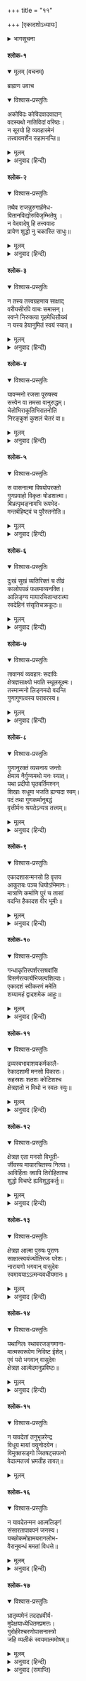 +++
title = "११"

+++
[एकादशोऽध्यायः]



<details><summary>भागसूचना</summary>

राजा रहूगणको भरतजीका उपदेश
</details>

#### श्लोक-१


<details open><summary>मूलम् (वचनम्)</summary>

ब्राह्मण उवाच
</details>

<details open><summary>विश्वास-प्रस्तुतिः</summary>

अकोविदः कोविदवादवादान्  
वदस्यथो नातिविदां वरिष्ठः।  
न सूरयो हि व्यवहारमेनं  
तत्त्वावमर्शेन सहामनन्ति॥
</details>

<details><summary>मूलम्</summary>

अकोविदः कोविदवादवादान्  
वदस्यथो नातिविदां वरिष्ठः।  
न सूरयो हि व्यवहारमेनं  
तत्त्वावमर्शेन सहामनन्ति॥
</details>

<details><summary>अनुवाद (हिन्दी)</summary>

जडभरतने कहा—राजन्! तुम अज्ञानी होनेपर भी पण्डितोंके समान ऊपर-ऊपरकी तर्क-वितर्कयुक्त बात कह रहे हो। इसलिये श्रेष्ठ ज्ञानियोंमें तुम्हारी गणना नहीं हो सकती। तत्त्वज्ञानी पुरुष इस अविचारसिद्ध स्वामी-सेवक आदि व्यवहारको तत्त्वविचारके समय सत्यरूपसे स्वीकार नहीं करते॥ १॥
</details>

#### श्लोक-२


<details open><summary>विश्वास-प्रस्तुतिः</summary>

तथैव राजन्नुरुगार्हमेध-  
वितानविद्योरुविजृम्भितेषु ।  
न वेदवादेषु हि तत्त्ववादः  
प्रायेण शुद्धो नु चकास्ति साधुः॥
</details>

<details><summary>मूलम्</summary>

तथैव राजन्नुरुगार्हमेध-  
वितानविद्योरुविजृम्भितेषु ।  
न वेदवादेषु हि तत्त्ववादः  
प्रायेण शुद्धो नु चकास्ति साधुः॥
</details>

<details><summary>अनुवाद (हिन्दी)</summary>

लौकिक व्यवहारके समान ही वैदिक व्यवहार भी सत्य नहीं है, क्योंकि वेदवाक्य भी अधिकतर गृहस्थजनोचित यज्ञविधिके विस्तारमें ही व्यस्त हैं, राग-द्वेषादि दोषोंसे रहित विशुद्ध तत्त्वज्ञानकी पूरी-पूरी अभिव्यक्ति प्रायः उनमें भी नहीं हुई है॥ २॥
</details>

#### श्लोक-३


<details open><summary>विश्वास-प्रस्तुतिः</summary>

न तस्य तत्त्वग्रहणाय साक्षाद्  
वरीयसीरपि वाचः समासन्।  
स्वप्ने निरुक्त्या गृहमेधिसौख्यं  
न यस्य हेयानुमितं स्वयं स्यात्॥
</details>

<details><summary>मूलम्</summary>

न तस्य तत्त्वग्रहणाय साक्षाद्  
वरीयसीरपि वाचः समासन्।  
स्वप्ने निरुक्त्या गृहमेधिसौख्यं  
न यस्य हेयानुमितं स्वयं स्यात्॥
</details>

<details><summary>अनुवाद (हिन्दी)</summary>

जिसे गृहस्थोचित यज्ञादि कर्मोंसे प्राप्त होनेवाला स्वर्गादि सुख स्वप्नके समान हेय नहीं जान पड़ता, उसे तत्त्वज्ञान करानेमें साक्षात्  उपनिषद्-वाक्य भी समर्थ नहीं है॥ ३॥
</details>

#### श्लोक-४


<details open><summary>विश्वास-प्रस्तुतिः</summary>

यावन्मनो रजसा पूरुषस्य  
सत्त्वेन वा तमसा वानुरुद्धम्।  
चेतोभिराकूतिभिरातनोति  
निरङ्कुशं कुशलं चेतरं वा॥
</details>

<details><summary>मूलम्</summary>

यावन्मनो रजसा पूरुषस्य  
सत्त्वेन वा तमसा वानुरुद्धम्।  
चेतोभिराकूतिभिरातनोति  
निरङ्कुशं कुशलं चेतरं वा॥
</details>

<details><summary>अनुवाद (हिन्दी)</summary>

जबतक मनुष्यका मन सत्त्व, रज अथवा तमोगुणके वशीभूत रहता है, तबतक वह बिना किसी अंकुशके उसकी ज्ञानेन्द्रिय और कर्मेन्द्रियोंसे शुभाशुभ कर्म कराता रहता है॥ ४॥
</details>

#### श्लोक-५


<details open><summary>विश्वास-प्रस्तुतिः</summary>

स वासनात्मा विषयोपरक्तो  
गुणप्रवाहो विकृतः षोडशात्मा।  
बिभ्रत्पृथङ्नामभि रूपभेद-  
मन्तर्बहिष्ट्वं च पुरैस्तनोति॥
</details>

<details><summary>मूलम्</summary>

स वासनात्मा विषयोपरक्तो  
गुणप्रवाहो विकृतः षोडशात्मा।  
बिभ्रत्पृथङ्नामभि रूपभेद-  
मन्तर्बहिष्ट्वं च पुरैस्तनोति॥
</details>

<details><summary>अनुवाद (हिन्दी)</summary>

यह मन वासनामय, विषयासक्त, गुणोंसे प्रेरित, विकारी और भूत एवं इन्द्रियरूप सोलह कलाओंमें मुख्य है। यही भिन्न-भिन्न नामोंसे देवता और मनुष्यादिरूप धारण करके शरीररूप उपाधियोंके भेदसे जीवकी उत्तमता और अधमताका कारण होता है॥ ५॥
</details>

#### श्लोक-६


<details open><summary>विश्वास-प्रस्तुतिः</summary>

दुःखं सुखं व्यतिरिक्तं च तीव्रं  
कालोपपन्नं फलमाव्यनक्ति।  
आलिङ्‍‍ग्य मायारचितान्तरात्मा  
स्वदेहिनं संसृतिचक्रकूटः॥
</details>

<details><summary>मूलम्</summary>

दुःखं सुखं व्यतिरिक्तं च तीव्रं  
कालोपपन्नं फलमाव्यनक्ति।  
आलिङ्‍‍ग्य मायारचितान्तरात्मा  
स्वदेहिनं संसृतिचक्रकूटः॥
</details>

<details><summary>अनुवाद (हिन्दी)</summary>

यह मायामय मन संसारचक्रमें छलनेवाला है, यही अपनी देहके अभिमानी जीवसे मिलकर उसे कालक्रमसे प्राप्त हुए सुख-दुःख और इनसे व्यतिरिक्त मोहरूप अवश्यम्भावी फलोंकी अभिव्यक्ति करता है॥ ६॥
</details>

#### श्लोक-७


<details open><summary>विश्वास-प्रस्तुतिः</summary>

तावानयं व्यवहारः सदाविः  
क्षेत्रज्ञसाक्ष्यो भवति स्थूलसूक्ष्मः।  
तस्मान्मनो लिङ्गमदो वदन्ति  
गुणागुणत्वस्य परावरस्य॥
</details>

<details><summary>मूलम्</summary>

तावानयं व्यवहारः सदाविः  
क्षेत्रज्ञसाक्ष्यो भवति स्थूलसूक्ष्मः।  
तस्मान्मनो लिङ्गमदो वदन्ति  
गुणागुणत्वस्य परावरस्य॥
</details>

<details><summary>अनुवाद (हिन्दी)</summary>

जबतक यह मन रहता है, तभीतक जाग्रत् और स्वप्नावस्थाका व्यवहार प्रकाशित होकर जीवका दृश्य बनता है। इसलिये पण्डितजन मनको ही त्रिगुणमय अधम संसारका और गुणातीत परमोत्कृष्ट मोक्षपदका कारण बताते हैं॥ ७॥
</details>

#### श्लोक-८


<details open><summary>विश्वास-प्रस्तुतिः</summary>

गुणानुरक्तं व्यसनाय जन्तोः  
क्षेमाय नैर्गुण्यमथो मनः स्यात्।  
यथा प्रदीपो घृतवर्तिमश्नन्  
शिखाः सधूमा भजति ह्यन्यदा स्वम्।  
पदं तथा गुणकर्मानुबद्धं  
वृत्तीर्मनः श्रयतेऽन्यत्र तत्त्वम्॥
</details>

<details><summary>मूलम्</summary>

गुणानुरक्तं व्यसनाय जन्तोः  
क्षेमाय नैर्गुण्यमथो मनः स्यात्।  
यथा प्रदीपो घृतवर्तिमश्नन्  
शिखाः सधूमा भजति ह्यन्यदा स्वम्।  
पदं तथा गुणकर्मानुबद्धं  
वृत्तीर्मनः श्रयतेऽन्यत्र तत्त्वम्॥
</details>

<details><summary>अनुवाद (हिन्दी)</summary>

विषयासक्त मन जीवको संसार-संकटमें डाल देता है, विषयहीन होनेपर वही उसे शान्तिमय मोक्षपद प्राप्त करा देता है। जिस प्रकार घीसे भीगी हुई बत्तीको खानेवाले दीपकसे तो धुएँवाली शिखा निकलती रहती है और जब घी समाप्त हो जाता है तब वह अपने कारण अग्नितत्त्वमें लीन हो जाता है—उसी प्रकार विषय और कर्मोंसे आसक्त हुआ मन तरह-तरहकी वृत्तियोंका आश्रय लिये रहता है और इनसे मुक्त होनेपर वह अपने तत्त्वमें लीन हो जाता है॥ ८॥
</details>

#### श्लोक-९


<details open><summary>विश्वास-प्रस्तुतिः</summary>

एकादशासन्मनसो हि वृत्तय  
आकूतयः पञ्च धियोऽभिमानः।  
मात्राणि कर्माणि पुरं च तासां  
वदन्ति हैकादश वीर भूमीः॥
</details>

<details><summary>मूलम्</summary>

एकादशासन्मनसो हि वृत्तय  
आकूतयः पञ्च धियोऽभिमानः।  
मात्राणि कर्माणि पुरं च तासां  
वदन्ति हैकादश वीर भूमीः॥
</details>

<details><summary>अनुवाद (हिन्दी)</summary>

वीरवर! पाँच कर्मेन्द्रिय, पाँच ज्ञानेन्द्रिय और एक अहंकार—ये ग्यारह मनकी वृत्तियाँ हैं तथा पाँच प्रकारके कर्म, पाँच तन्मात्र और एक शरीर—ये ग्यारह उनके आधारभूत विषय कहे जाते हैं॥ ९॥
</details>

#### श्लोक-१०


<details open><summary>विश्वास-प्रस्तुतिः</summary>

गन्धाकृतिस्पर्शरसश्रवांसि  
विसर्गरत्यर्त्यभिजल्पशिल्पाः।  
एकादशं स्वीकरणं ममेति  
शय्यामहं द्वादशमेक आहुः॥
</details>

<details><summary>मूलम्</summary>

गन्धाकृतिस्पर्शरसश्रवांसि  
विसर्गरत्यर्त्यभिजल्पशिल्पाः।  
एकादशं स्वीकरणं ममेति  
शय्यामहं द्वादशमेक आहुः॥
</details>

<details><summary>अनुवाद (हिन्दी)</summary>

गन्ध, रूप, स्पर्श, रस और शब्द—ये पाँच ज्ञानेन्द्रियोंके विषय हैं; मलत्याग, सम्भोग, गमन, भाषण और लेना-देना आदि व्यापार—ये पाँच कर्मेन्द्रियोंके विषय हैं तथा शरीरको ‘यह मेरा है’ इस प्रकार स्वीकार करना अहंकारका विषय है। कुछ लोग अहंकारको मनकी बारहवीं वृत्ति और उसके आश्रय शरीरको बारहवाँ विषय मानते हैं॥ १०॥
</details>

#### श्लोक-११


<details open><summary>विश्वास-प्रस्तुतिः</summary>

द्रव्यस्वभावाशयकर्मकालै-  
रेकादशामी मनसो विकाराः।  
सहस्रशः शतशः कोटिशश्च  
क्षेत्रज्ञतो न मिथो न स्वतः स्युः॥
</details>

<details><summary>मूलम्</summary>

द्रव्यस्वभावाशयकर्मकालै-  
रेकादशामी मनसो विकाराः।  
सहस्रशः शतशः कोटिशश्च  
क्षेत्रज्ञतो न मिथो न स्वतः स्युः॥
</details>

<details><summary>अनुवाद (हिन्दी)</summary>

ये मनकी ग्यारह वृत्तियाँ द्रव्य (विषय), स्वभाव, आशय (संस्कार), कर्म और कालके द्वारा सैकड़ों, हजारों और करोड़ों भेदोंमें परिणत हो जाती हैं। किन्तु इनकी सत्ता क्षेत्रज्ञ आत्माकी सत्तासे ही है, स्वतः या परस्पर मिलकर नहीं है॥ ११॥
</details>

#### श्लोक-१२


<details open><summary>विश्वास-प्रस्तुतिः</summary>

क्षेत्रज्ञ एता मनसो विभूती-  
र्जीवस्य मायारचितस्य नित्याः।  
आविर्हिताः क्वापि तिरोहिताश्च  
शुद्धो विचष्टे ह्यविशुद्धकर्तुः॥
</details>

<details><summary>मूलम्</summary>

क्षेत्रज्ञ एता मनसो विभूती-  
र्जीवस्य मायारचितस्य नित्याः।  
आविर्हिताः क्वापि तिरोहिताश्च  
शुद्धो विचष्टे ह्यविशुद्धकर्तुः॥
</details>

<details><summary>अनुवाद (हिन्दी)</summary>

ऐसा होनेपर भी मनसे क्षेत्रज्ञका कोई सम्बन्ध नहीं है। यह तो जीवकी ही मायानिर्मित उपाधि है। यह प्रायः संसारबन्धनमें डालनेवाले अविशुद्ध कर्मोंमें ही प्रवृत्त रहता है। इसकी उपर्युक्त वृत्तियाँ प्रवाहरूपसे नित्य ही रहती हैं; जाग्रत् और स्वप्नके समय वे प्रकट हो जाती हैं और सुषुप्तिमें छिप जाती हैं। इन दोनों ही अवस्थाओंमें क्षेत्रज्ञ, जो विशुद्ध चिन्मात्र है, मनकी इन वृत्तियोंको साक्षीरूपसे देखता रहता है॥ १२॥
</details>

#### श्लोक-१३


<details open><summary>विश्वास-प्रस्तुतिः</summary>

क्षेत्रज्ञ आत्मा पुरुषः पुराणः  
साक्षात्स्वयंज्योतिरजः परेशः।  
नारायणो भगवान् वासुदेवः  
स्वमाययाऽऽत्मन्यवधीयमानः॥
</details>

<details><summary>मूलम्</summary>

क्षेत्रज्ञ आत्मा पुरुषः पुराणः  
साक्षात्स्वयंज्योतिरजः परेशः।  
नारायणो भगवान् वासुदेवः  
स्वमाययाऽऽत्मन्यवधीयमानः॥
</details>

<details><summary>अनुवाद (हिन्दी)</summary>

यह क्षेत्रज्ञ परमात्मा सर्वव्यापक, जगत‍्का आदिकारण, परिपूर्ण, अपरोक्ष, स्वयंप्रकाश, अजन्मा, ब्रह्मादिका भी नियन्ता और अपने अधीन रहनेवाली मायाके द्वारा सबके अन्तःकरणोंमें रहकर जीवोंको प्रेरित करनेवाला समस्त भूतोंका आश्रयरूप भगवान् वासुदेव है॥ १३॥
</details>

#### श्लोक-१४


<details open><summary>विश्वास-प्रस्तुतिः</summary>

यथानिलः स्थावरजङ्गमाना-  
मात्मस्वरूपेण निविष्ट ईशेत्।  
एवं परो भगवान् वासुदेवः  
क्षेत्रज्ञ आत्मेदमनुप्रविष्टः॥
</details>

<details><summary>मूलम्</summary>

यथानिलः स्थावरजङ्गमाना-  
मात्मस्वरूपेण निविष्ट ईशेत्।  
एवं परो भगवान् वासुदेवः  
क्षेत्रज्ञ आत्मेदमनुप्रविष्टः॥
</details>

<details><summary>अनुवाद (हिन्दी)</summary>

जिस प्रकार वायु सम्पूर्ण स्थावर-जंगम प्राणियोंमें प्राणरूपसे प्रविष्ट होकर उन्हें प्रेरित करती है, उसी प्रकार वह परमेश्वर भगवान् वासुदेव सर्वसाक्षी आत्मस्वरूपसे इस सम्पूर्ण प्रपंचमें ओत-प्रोत है॥ १४॥
</details>

#### श्लोक-१५


<details open><summary>विश्वास-प्रस्तुतिः</summary>

न यावदेतां तनुभृन्नरेन्द्र  
विधूय मायां वयुनोदयेन।  
विमुक्तसङ्गो जितषट्सपत्नो  
वेदात्मतत्त्वं भ्रमतीह तावत्॥
</details>

<details><summary>मूलम्</summary>

न यावदेतां तनुभृन्नरेन्द्र  
विधूय मायां वयुनोदयेन।  
विमुक्तसङ्गो जितषट्सपत्नो  
वेदात्मतत्त्वं भ्रमतीह तावत्॥
</details>

#### श्लोक-१६


<details open><summary>विश्वास-प्रस्तुतिः</summary>

न यावदेतन्मन आत्मलिङ्गं  
संसारतापावपनं जनस्य।  
यच्छोकमोहामयरागलोभ-  
वैरानुबन्धं ममतां विधत्ते॥
</details>

<details><summary>मूलम्</summary>

न यावदेतन्मन आत्मलिङ्गं  
संसारतापावपनं जनस्य।  
यच्छोकमोहामयरागलोभ-  
वैरानुबन्धं ममतां विधत्ते॥
</details>

<details><summary>अनुवाद (हिन्दी)</summary>

राजन्! जबतक मनुष्य ज्ञानोदयके द्वारा इस मायाका तिरस्कार कर, सबकी आसक्ति छोड़कर तथा काम-क्रोधादि छः शत्रुओंको जीतकर आत्मतत्त्वको नहीं जान लेता और जबतक वह आत्माके उपाधिरूप मनको संसार-दुःखका क्षेत्र नहीं समझता, तबतक वह इस लोकमें यों ही भटकता रहता है, क्योंकि यह चित्त उसके शोक, मोह, रोग, राग, लोभ और वैर आदिके संस्कार तथा ममताकी वृद्धि करता रहता है॥ १५-१६॥
</details>

#### श्लोक-१७


<details open><summary>विश्वास-प्रस्तुतिः</summary>

भ्रातृव्यमेनं तददभ्रवीर्य-  
मुपेक्षयाध्येधितमप्रमत्तः।  
गुरोर्हरेश्चरणोपासनास्त्रो  
जहि व्यलीकं स्वयमात्ममोषम्॥
</details>

<details><summary>मूलम्</summary>

भ्रातृव्यमेनं तददभ्रवीर्य-  
मुपेक्षयाध्येधितमप्रमत्तः।  
गुरोर्हरेश्चरणोपासनास्त्रो  
जहि व्यलीकं स्वयमात्ममोषम्॥
</details>

<details><summary>अनुवाद (हिन्दी)</summary>

यह मन ही तुम्हारा बड़ा बलवान् शत्रु है। तुम्हारे उपेक्षा करनेसे इसकी शक्ति और भी बढ़ गयी है। यह यद्यपि स्वयं तो सर्वथा मिथ्या है, तथापि इसने तुम्हारे आत्मस्वरूपको आच्छादित कर रखा है। इसलिये तुम सावधान होकर श्रीगुरु और हरिके चरणोंकी उपासनाके अस्त्रसे इसे मार डालो॥ १७॥
</details>

<details><summary>अनुवाद (समाप्ति)</summary>

इति श्रीमद‍्भागवते महापुराणे पारमहंस्यां संहितायां पञ्चमस्कन्धे ब्राह्मणरहूगणसंवादे एकादशोऽध्यायः॥ ११॥
</details>
